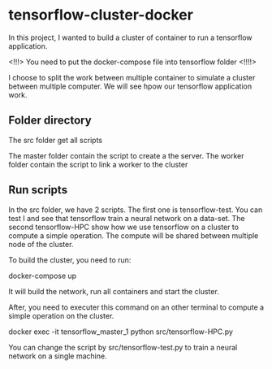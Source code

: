 # tensorflow-cluster-docker

In this project, I wanted to build a cluster of container to run a tensorflow application.

<!!!> You need to put the docker-compose file into tensorflow folder <!!!!>

I choose to split the work between multiple container to simulate a cluster between multiple computer. We will see hpow our tensorflow application work.

## Folder directory

The src folder get all scripts

The master folder contain the script to create a the server.
The worker folder contain the script to link a worker to the cluster

## Run scripts

In the src folder, we have 2 scripts. The first one is  tensorflow-test. You can test I and see that tensorflow train a neural network on a data-set. The second tensorflow-HPC show how we use tensorflow on a cluster to compute a simple operation. The compute will be shared between multiple node of the cluster.

To build the cluster, you need to run:

docker-compose up

It will build the network, run all containers and start the cluster.

After, you need to executer this command on an other terminal to compute a simple operation on the cluster.

docker exec -it tensorflow_master_1 python src/tensorflow-HPC.py

You can change the script by src/tensorflow-test.py to train a neural network on a single machine.
